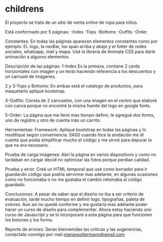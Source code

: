 # childrens



El proyecto se trata de un sitio de venta online de ropa para niños. 

Está conformado por 5 páginas:
-Index
-Tops
-Bottoms
-Outfits
-Order

Constantes:
En todas las páginas aparecen elementos constantes como por ejemplo: EL logo, la navBar, los span arriba y abajo y el fotter de redes sociales, whatsapp, mail y mapa.
Usé la librería de Animate CSS para darle animación a algunos elementos.

Descripción de las páginas:
1-Index
Es la primera, contiene 2 cards horizontales con imagen y un texto haciendo referencia a los descuentos y un carrusel de imágenes.

2 y 3-Tops y Bottoms:
En ambas está el catalogo de productos, para maquetarlo apliqué bootstrap.

4-Outfits:
Consta de 2 carruseles, con una imagen en el centro que elaboré con canva porque no encontré la misma fuente del logo en google fonts.

5-Order:
La página que me llevó mas tiempo definir, le agregué dos forms, uno de registro y otro de cuenta más un carrito.

Herramientas:
Framework: Apliqué bootstrap en todas las páginas y lo modifiqué según conveniencia. 
SASS cuando hice la anidación me dí cuenta que podía simplificar mucho el código y me sirvió para depurar lo que no era necesario.

Prueba de carga imágenes:
Abrí la página en varios dispositivos y como no tardaban en cargar decidí no optimizar las fotos porque perdían calidad.

Prueba y error:
Creé un HTML temporal que usé como borrador para ir guardando código que podría servirme mas adelante, en algunas ocasiones como no funcionaba o no me gustaba el cambio retomaba al código guardado.

Conclusiones:
A pesar de saber que el diseño no iba a ser criterio de evaluación, tardé mucho tiempo en definir logo, tipografías, paleta de colores.
Aun así no quedé conforme y me gustaría mas adelante poder hacer un curso de diseño para complementar.
Ahora estoy haciendo uno curso de Javascript y se lo incorporaré a esta página para que funcionen los botones y los forms.

Reporte de errores:
Seran bienvenidas las críticas y las sugerencias, contactate conmigo por mail mariansoltermann@gmail.com
